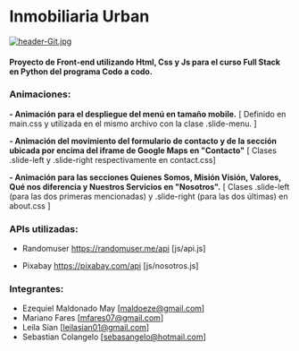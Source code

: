 # Inmobiliaria Urban
[![header-Git.jpg](https://i.postimg.cc/HLrHTyC2/header-Git.jpg)](https://postimg.cc/mcWKwhkz)
#### Proyecto de Front-end utilizando Html, Css y Js para el curso Full Stack en Python del programa Codo a codo.

### Animaciones:

**- Animación para el despliegue del menú en tamaño mobile.**
[ Definido en main.css y utilizada en el mismo archivo con la clase .slide-menu. ]

**- Animación del movimiento del formulario de contacto y de la sección ubicada por encima del iframe de Google Maps en "Contacto"**
[ Clases .slide-left y .slide-right respectivamente en contact.css]

**- Animación para las secciones Quienes Somos, Misión Visión, Valores, Qué nos diferencia y Nuestros Servicios en "Nosotros".**
[ Clases .slide-left (para las dos primeras mencionadas) y .slide-right (para las dos últimas) en about.css ] 


### APIs utilizadas:

- Randomuser https://randomuser.me/api [js/api.js]

- Pixabay https://pixabay.com/api [js/nosotros.js]

### Integrantes:

* Ezequiel Maldonado May [maldoeze@gmail.com]
* Mariano Fares          [mfares07@gmail.com]
* Leila Sian             [leilasian01@gmail.com]     
* Sebastian Colangelo    [sebasangelo@hotmail.com]
